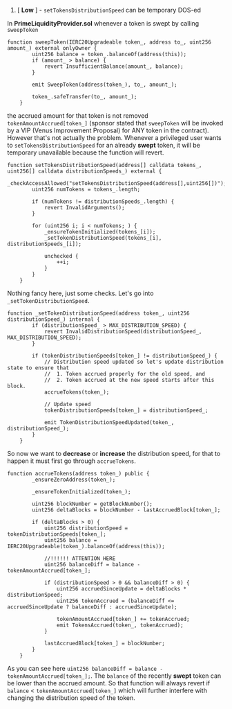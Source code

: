1. [ **Low** ] - `setTokensDistributionSpeed` can be temporary DOS-ed

 In **PrimeLiquidityProvider.sol** whenever a token is swept by calling `sweepToken`

```
function sweepToken(IERC20Upgradeable token_, address to_, uint256 amount_) external onlyOwner {
        uint256 balance = token_.balanceOf(address(this));
        if (amount_ > balance) {
            revert InsufficientBalance(amount_, balance);
        }

        emit SweepToken(address(token_), to_, amount_);

        token_.safeTransfer(to_, amount_);
    }
```

the accrued amount for that token is not removed `tokenAmountAccrued[token_]` (sponsor stated that `sweepToken` will be invoked by a VIP (Venus Improvement Proposal) for ANY token in the contract). However that's not actually the problem. Whenever a privileged user wants to `setTokensDistributionSpeed` for an already **swept** token, it will be temporary unavailable because the function will revert.

```
function setTokensDistributionSpeed(address[] calldata tokens_, uint256[] calldata distributionSpeeds_) external {
        _checkAccessAllowed("setTokensDistributionSpeed(address[],uint256[])");
        uint256 numTokens = tokens_.length;

        if (numTokens != distributionSpeeds_.length) {
            revert InvalidArguments();
        }

        for (uint256 i; i < numTokens; ) {
            _ensureTokenInitialized(tokens_[i]);
            _setTokenDistributionSpeed(tokens_[i], distributionSpeeds_[i]);

            unchecked {
                ++i;
            }
        }
    }
```

Nothing fancy here, just some checks. Let's go into `_setTokenDistributionSpeed`.

```
function _setTokenDistributionSpeed(address token_, uint256 distributionSpeed_) internal {
        if (distributionSpeed_ > MAX_DISTRIBUTION_SPEED) {
            revert InvalidDistributionSpeed(distributionSpeed_, MAX_DISTRIBUTION_SPEED);
        }

        if (tokenDistributionSpeeds[token_] != distributionSpeed_) {
            // Distribution speed updated so let's update distribution state to ensure that
            //  1. Token accrued properly for the old speed, and
            //  2. Token accrued at the new speed starts after this block.
            accrueTokens(token_);

            // Update speed
            tokenDistributionSpeeds[token_] = distributionSpeed_;

            emit TokenDistributionSpeedUpdated(token_, distributionSpeed_);
        }
    }
```
So now we want to **decrease** or **increase** the distribution speed, for that to happen it must first go through `accrueTokens`.

```
function accrueTokens(address token_) public {
        _ensureZeroAddress(token_);

        _ensureTokenInitialized(token_);

        uint256 blockNumber = getBlockNumber();
        uint256 deltaBlocks = blockNumber - lastAccruedBlock[token_];

        if (deltaBlocks > 0) {
            uint256 distributionSpeed = tokenDistributionSpeeds[token_];
            uint256 balance = IERC20Upgradeable(token_).balanceOf(address(this));

            //!!!!!! ATTENTION HERE
            uint256 balanceDiff = balance - tokenAmountAccrued[token_];

            if (distributionSpeed > 0 && balanceDiff > 0) {
                uint256 accruedSinceUpdate = deltaBlocks * distributionSpeed;
                uint256 tokenAccrued = (balanceDiff <= accruedSinceUpdate ? balanceDiff : accruedSinceUpdate);

                tokenAmountAccrued[token_] += tokenAccrued;
                emit TokensAccrued(token_, tokenAccrued);
            }

            lastAccruedBlock[token_] = blockNumber;
        }
    }
```

As you can see here `uint256 balanceDiff = balance - tokenAmountAccrued[token_];`. The `balance` of the recently **swept** token can be lower than the accrued amount. So that function will always revert if `balance` < `tokenAmountAccrued[token_]` which will further interfere with changing the distribution speed of the token.